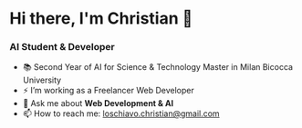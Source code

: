<h1>Hi there, I'm Christian 👋</h1>
<h3>AI Student & Developer</h3>

- 📚 Second Year of AI for Science & Technology Master in Milan Bicocca University
- ⚡ I’m working as a Freelancer Web Developer
- 💬 Ask me about <b>Web Development & AI</b>
- 📫 How to reach me: loschiavo.christian@gmail.com
